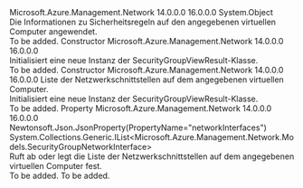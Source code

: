 <Type Name="SecurityGroupViewResult" FullName="Microsoft.Azure.Management.Network.Models.SecurityGroupViewResult">
  <TypeSignature Language="C#" Value="public class SecurityGroupViewResult" />
  <TypeSignature Language="ILAsm" Value=".class public auto ansi beforefieldinit SecurityGroupViewResult extends System.Object" />
  <TypeSignature Language="DocId" Value="T:Microsoft.Azure.Management.Network.Models.SecurityGroupViewResult" />
  <TypeSignature Language="VB.NET" Value="Public Class SecurityGroupViewResult" />
  <TypeSignature Language="F#" Value="type SecurityGroupViewResult = class" />
  <AssemblyInfo>
    <AssemblyName>Microsoft.Azure.Management.Network</AssemblyName>
    <AssemblyVersion>14.0.0.0</AssemblyVersion>
    <AssemblyVersion>16.0.0.0</AssemblyVersion>
  </AssemblyInfo>
  <Base>
    <BaseTypeName>System.Object</BaseTypeName>
  </Base>
  <Interfaces />
  <Docs>
    <summary>
            Die Informationen zu Sicherheitsregeln auf den angegebenen virtuellen Computer angewendet.
            </summary>
    <remarks>To be added.</remarks>
  </Docs>
  <Members>
    <Member MemberName=".ctor">
      <MemberSignature Language="C#" Value="public SecurityGroupViewResult ();" />
      <MemberSignature Language="ILAsm" Value=".method public hidebysig specialname rtspecialname instance void .ctor() cil managed" />
      <MemberSignature Language="DocId" Value="M:Microsoft.Azure.Management.Network.Models.SecurityGroupViewResult.#ctor" />
      <MemberSignature Language="VB.NET" Value="Public Sub New ()" />
      <MemberType>Constructor</MemberType>
      <AssemblyInfo>
        <AssemblyName>Microsoft.Azure.Management.Network</AssemblyName>
        <AssemblyVersion>14.0.0.0</AssemblyVersion>
        <AssemblyVersion>16.0.0.0</AssemblyVersion>
      </AssemblyInfo>
      <Parameters />
      <Docs>
        <summary>
            Initialisiert eine neue Instanz der SecurityGroupViewResult-Klasse.
            </summary>
        <remarks>To be added.</remarks>
      </Docs>
    </Member>
    <Member MemberName=".ctor">
      <MemberSignature Language="C#" Value="public SecurityGroupViewResult (System.Collections.Generic.IList&lt;Microsoft.Azure.Management.Network.Models.SecurityGroupNetworkInterface&gt; networkInterfaces = null);" />
      <MemberSignature Language="ILAsm" Value=".method public hidebysig specialname rtspecialname instance void .ctor(class System.Collections.Generic.IList`1&lt;class Microsoft.Azure.Management.Network.Models.SecurityGroupNetworkInterface&gt; networkInterfaces) cil managed" />
      <MemberSignature Language="DocId" Value="M:Microsoft.Azure.Management.Network.Models.SecurityGroupViewResult.#ctor(System.Collections.Generic.IList{Microsoft.Azure.Management.Network.Models.SecurityGroupNetworkInterface})" />
      <MemberSignature Language="VB.NET" Value="Public Sub New (Optional networkInterfaces As IList(Of SecurityGroupNetworkInterface) = null)" />
      <MemberSignature Language="F#" Value="new Microsoft.Azure.Management.Network.Models.SecurityGroupViewResult : System.Collections.Generic.IList&lt;Microsoft.Azure.Management.Network.Models.SecurityGroupNetworkInterface&gt; -&gt; Microsoft.Azure.Management.Network.Models.SecurityGroupViewResult" Usage="new Microsoft.Azure.Management.Network.Models.SecurityGroupViewResult networkInterfaces" />
      <MemberType>Constructor</MemberType>
      <AssemblyInfo>
        <AssemblyName>Microsoft.Azure.Management.Network</AssemblyName>
        <AssemblyVersion>14.0.0.0</AssemblyVersion>
        <AssemblyVersion>16.0.0.0</AssemblyVersion>
      </AssemblyInfo>
      <Parameters>
        <Parameter Name="networkInterfaces" Type="System.Collections.Generic.IList&lt;Microsoft.Azure.Management.Network.Models.SecurityGroupNetworkInterface&gt;" />
      </Parameters>
      <Docs>
        <param name="networkInterfaces">Liste der Netzwerkschnittstellen auf dem angegebenen virtuellen Computer.</param>
        <summary>
            Initialisiert eine neue Instanz der SecurityGroupViewResult-Klasse.
            </summary>
        <remarks>To be added.</remarks>
      </Docs>
    </Member>
    <Member MemberName="NetworkInterfaces">
      <MemberSignature Language="C#" Value="public System.Collections.Generic.IList&lt;Microsoft.Azure.Management.Network.Models.SecurityGroupNetworkInterface&gt; NetworkInterfaces { get; set; }" />
      <MemberSignature Language="ILAsm" Value=".property instance class System.Collections.Generic.IList`1&lt;class Microsoft.Azure.Management.Network.Models.SecurityGroupNetworkInterface&gt; NetworkInterfaces" />
      <MemberSignature Language="DocId" Value="P:Microsoft.Azure.Management.Network.Models.SecurityGroupViewResult.NetworkInterfaces" />
      <MemberSignature Language="VB.NET" Value="Public Property NetworkInterfaces As IList(Of SecurityGroupNetworkInterface)" />
      <MemberSignature Language="F#" Value="member this.NetworkInterfaces : System.Collections.Generic.IList&lt;Microsoft.Azure.Management.Network.Models.SecurityGroupNetworkInterface&gt; with get, set" Usage="Microsoft.Azure.Management.Network.Models.SecurityGroupViewResult.NetworkInterfaces" />
      <MemberType>Property</MemberType>
      <AssemblyInfo>
        <AssemblyName>Microsoft.Azure.Management.Network</AssemblyName>
        <AssemblyVersion>14.0.0.0</AssemblyVersion>
        <AssemblyVersion>16.0.0.0</AssemblyVersion>
      </AssemblyInfo>
      <Attributes>
        <Attribute>
          <AttributeName>Newtonsoft.Json.JsonProperty(PropertyName="networkInterfaces")</AttributeName>
        </Attribute>
      </Attributes>
      <ReturnValue>
        <ReturnType>System.Collections.Generic.IList&lt;Microsoft.Azure.Management.Network.Models.SecurityGroupNetworkInterface&gt;</ReturnType>
      </ReturnValue>
      <Docs>
        <summary>
            Ruft ab oder legt die Liste der Netzwerkschnittstellen auf dem angegebenen virtuellen Computer fest.
            </summary>
        <value>To be added.</value>
        <remarks>To be added.</remarks>
      </Docs>
    </Member>
  </Members>
</Type>